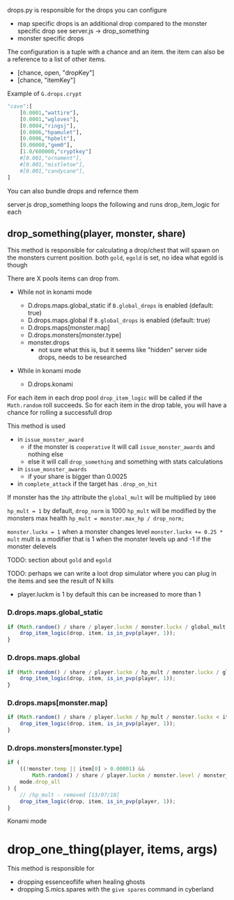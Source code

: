 drops.py is responsible for the drops
you can configure

- map specific drops is an additional drop compared to the monster specific drop see server.js -> drop_something
- monster specific drops

The configuration is a tuple with a chance and an item. the item can also be a reference to a list of other items.

- [chance, open, "dropKey"]
- [chance, "itemKey"]

Example of `G.drops.crypt`

```python
"cave":[
	[0.0001,"wattire"],
	[0.0001,"wgloves"],
	[0.0004,"ringsj"],
	[0.0006,"hpamulet"],
	[0.0006,"hpbelt"],
	[0.00008,"gem0"],
	[1.0/600000,"cryptkey"]
	#[0.001,"ornament"],
	#[0.001,"mistletoe"],
	#[0.001,"candycane"],
]
```

You can also bundle drops and refernce them

server.js drop_something loops the following and runs drop_item_logic for each

## drop_something(player, monster, share)

This method is responsible for calculating a drop/chest that will spawn on the monsters current position.
both `gold`, `egold` is set, no idea what egold is though

There are X pools items can drop from.

- While not in konami mode

  - D.drops.maps.global_static if `B.global_drops` is enabled (default: true)
  - D.drops.maps.global if `B.global_drops` is enabled (default: true)
  - D.drops.maps[monster.map]
  - D.drops.monsters[monster.type]
  - monster.drops
    - not sure what this is, but it seems like "hidden" server side drops, needs to be researched

- While in konami mode
  - D.drops.konami

For each item in each drop pool `drop_item_logic` will be called if the `Math.random` roll succeeds.
So for each item in the drop table, you will have a chance for rolling a successfull drop

This method is used

- in `issue_monster_award`
  - if the monster is `cooperative` it will call `issue_monster_awards` and nothing else
  - else it will call `drop_something` and something with stats calculations
- in `issue_monster_awards`
  - if your share is bigger than 0.0025
- in `complete_attack` if the target has `.drop_on_hit`

If monster has the `1hp` attribute the `global_mult` will be multiplied by `1000`

`hp_mult = 1` by default, `drop_norm` is 1000 `hp_mult` will be modified by the monsters max health `hp_mult = monster.max_hp / drop_norm;`

`monster.luckx = 1` when a monster changes level `monster.luckx += 0.25 * mult` mult is a modifier that is 1 when the monster levels up and -1 if the monster delevels

TODO: section about `gold` and `egold`

TODO: perhaps we can write a loot drop simulator where you can plug in the items and see the result of N kills

- player.luckm is 1 by default this can be increased to more than 1

### D.drops.maps.global_static

```js
if (Math.random() / share / player.luckm / monster.luckx / global_mult < item[0] || mode.drop_all) {
	drop_item_logic(drop, item, is_in_pvp(player, 1));
}
```

### D.drops.maps.global

```js
if (Math.random() / share / player.luckm / hp_mult / monster.luckx / global_mult < item[0] || mode.drop_all) {
	drop_item_logic(drop, item, is_in_pvp(player, 1));
}
```

### D.drops.maps[monster.map]

```js
if (Math.random() / share / player.luckm / hp_mult / monster.luckx < item[0] || mode.drop_all) {
	drop_item_logic(drop, item, is_in_pvp(player, 1));
}
```

### D.drops.monsters[monster.type]

```js
if (
	((!monster.temp || item[0] > 0.00001) &&
		Math.random() / share / player.luckm / monster.level / monster_mult < item[0]) ||
	mode.drop_all
) {
	// /hp_mult - removed [13/07/18]
	drop_item_logic(drop, item, is_in_pvp(player, 1));
}
```

Konami mode

# drop_one_thing(player, items, args)

This method is responsible for

- dropping essenceoflife when healing ghosts
- dropping S.mics.spares with the `give spares` command in cyberland
